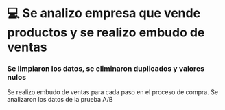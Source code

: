 # 💻 Se analizo empresa que vende productos y se realizo embudo de ventas 
### Se limpiaron los datos, se eliminaron duplicados y valores nulos
Se realizo embudo de ventas para cada paso en el proceso de compra.
Se analizaron los datos de la prueba A/B
